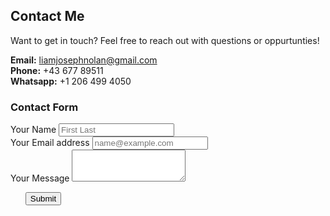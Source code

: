 ## Contact Me
Want to get in touch? Feel free to reach out with questions or oppurtunties!<br>

**Email:** liamjosephnolan@gmail.com <br>
**Phone:** +43 677 89511<br>
**Whatsapp:** +1 206 499 4050

### Contact Form 

<form target="_blank" method="post" action="https://formsubmit.co/liamjosephnolan@gmail.com">
  <div class="form-group">
    <label for="exampleFormControlInput1">Your Name</label>
    <input type="text" class="form-control" id="exampleFormControlInput1" placeholder="First Last">
  </div>
  <div class="form-group">
    <label for="exampleFormControlInput1">Your Email address</label>
    <input type="email" class="form-control" id="exampleFormControlInput1" placeholder="name@example.com">
  </div>
  <div class="form-group">
    <label for="exampleFormControlTextarea1">Your Message</label>
    <textarea class="form-control" id="exampleFormControlTextarea1" rows="3"></textarea>
  </div>
    <div>
        <ul class="actions">
            <button type="submit" class="btn btn-primary">Submit</button>
        </ul>
    </div>
</form>